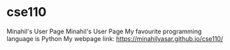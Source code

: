 # cse110

Minahil's User Page
Minahil's User Page
My favourite programming language is Python
My webpage link: https://minahilyasar.github.io/cse110/
